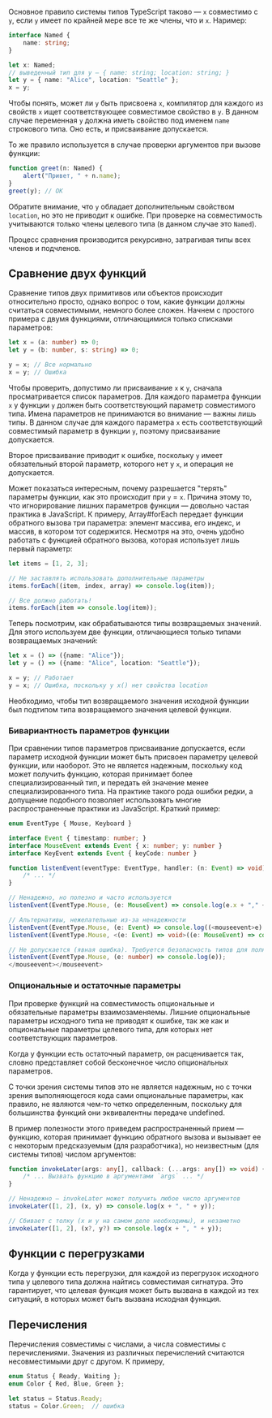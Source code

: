 Основное правило системы типов TypeScript таково — `x` совместимо с `y`, если `y` имеет по крайней мере все те же члены, что и `x`. Наример:

```ts
interface Named {
    name: string;
}

let x: Named;
// выведенный тип для y — { name: string; location: string; }
let y = { name: "Alice", location: "Seattle" };
x = y;
```

Чтобы понять, может ли `y` быть присвоена `x`, компилятор для каждого из свойств `x` ищет соответствующее совместимое свойство в `y`. В данном случае переменная `y` должна иметь свойство под именем `name` строкового типа. Оно есть, и присваивание допускается.

То же правило используется в случае проверки аргументов при вызове функции:

```ts
function greet(n: Named) {
    alert("Привет, " + n.name);
}
greet(y); // ОК
```

Обратите внимание, что `y` обладает дополнительным свойством `location`, но это не приводит к ошибке. При проверке на совместимость учитываются только члены целевого типа (в данном случае это `Named`).

Процесс сравнения производится рекурсивно, затрагивая типы всех членов и подчленов.


## Сравнение двух функций

Сравнение типов двух примитивов или объектов происходит относительно просто, однако вопрос о том, какие функции должны считаться совместимыми, немного более сложен. Начнем с простого примера с двумя функциями, отличающимися только списками параметров:

```ts
let x = (a: number) => 0;
let y = (b: number, s: string) => 0;

y = x; // Все нормально
x = y; // Ошибка
```

Чтобы проверить, допустимо ли присваивание `x` к `y`, сначала просматривается список параметров. Для каждого параметра функции `x` у функции `y` должен быть соответствующий параметр совместимого типа. Имена параметров не принимаются во внимание — важны лишь типы. В данном случае для каждого параметра `x` есть соответствующий совместимый параметр в функции `y`, поэтому присваивание допускается.

Второе присваивание приводит к ошибке, поскольку `y` имеет обязательный второй параметр, которого нет у `x`, и операция не допускается.

Может показаться интересным, почему разрешается "терять" параметры функции, как это происходит при `y` = `x`. Причина этому то, что игнорирование лишних параметров функции — довольно частая практика в JavaScript. К примеру, Array#forEach передает функции обратного вызова три параметра: элемент массива, его индекс, и массив, в котором тот содержится. Несмотря на это, очень удобно работать с функцией обратного вызова, которая использует лишь первый параметр:

```ts
let items = [1, 2, 3];

// Не заставлять использовать дополнительные параметры
items.forEach((item, index, array) => console.log(item));

// Все должно работать!
items.forEach(item => console.log(item));
```

Теперь посмотрим, как обрабатываются типы возвращаемых значений. Для этого используем две функции, отличающиеся только типами возвращаемых значений:

```ts
let x = () => ({name: "Alice"});
let y = () => ({name: "Alice", location: "Seattle"});

x = y; // Работает
y = x; // Ошибка, поскольку у x() нет свойства location
```

Необходимо, чтобы тип возвращаемого значения исходной функции был подтипом типа возвращаемого значения целевой функции.

### Бивариантность параметров функции

При сравнении типов параметров присваивание допускается, если параметр исходной функции может быть присвоен параметру целевой функции, или наоборот. Это не является надежным, поскольку код может получить функцию, которая принимает более специализированный тип, и передать ей значение менее специализированного типа. На практике такого рода ошибки редки, а допущение подобного позволяет использовать многие распространенные практики из JavaScript. Краткий пример:

```ts
enum EventType { Mouse, Keyboard }

interface Event { timestamp: number; }
interface MouseEvent extends Event { x: number; y: number }
interface KeyEvent extends Event { keyCode: number }

function listenEvent(eventType: EventType, handler: (n: Event) => void) {
    /* ... */
}

// Ненадежно, но полезно и часто используется
listenEvent(EventType.Mouse, (e: MouseEvent) => console.log(e.x + "," + e.y));

// Альтернативы, нежелательные из-за ненадежности
listenEvent(EventType.Mouse, (e: Event) => console.log((<mouseevent>e).x + "," + (<mouseevent>e).y));
listenEvent(EventType.Mouse, <(e: Event) => void>((e: MouseEvent) => console.log(e.x + "," + e.y)));

// Не допускается (явная ошибка). Требуется безопасность типов для полностью несовместимых типов
listenEvent(EventType.Mouse, (e: number) => console.log(e));
</mouseevent></mouseevent>
```

### Опциональные и остаточные параметры

При проверке функций на совместимость опциональные и обязательные параметры взаимозаменяемы. Лишние опциональные параметры исходного типа не приводят к ошибке, так же как и опциональные параметры целевого типа, для которых нет соответствующих параметров.

Когда у функции есть остаточный параметр, он расценивается так, словно представляет собой бесконечное число опциональных параметров.

С точки зрения системы типов это не является надежным, но с точки зрения выполняющегося кода сами опциональные параметры, как правило, не являются чем-то четко определенным, поскольку для большинства функций они эквивалентны передаче undefined.

В пример полезности этого приведем распространенный прием — функцию, которая принимает функцию обратного вызова и вызывает ее с некоторым предсказуемым (для разработчика), но неизвестным (для системы типов) числом аргументов:

```ts
function invokeLater(args: any[], callback: (...args: any[]) => void) {
    /* ... Вызвать функцию в аргументами `args` ... */
}

// Ненадежно — invokeLater может получить любое число аргументов
invokeLater([1, 2], (x, y) => console.log(x + ", " + y));

// Сбивает с толку (x и y на самом деле необходимы), и незаметно
invokeLater([1, 2], (x?, y?) => console.log(x + ", " + y));
```

## Функции с перегрузками

Когда у функции есть перегрузки, для каждой из перегрузок исходного типа у целевого типа должна найтись совместимая сигнатура. Это гарантирует, что целевая функция может быть вызвана в каждой из тех ситуаций, в которых может быть вызвана исходная функция.

## Перечисления

Перечисления совместимы с числами, а числа совместимы с перечислениями. Значения из различных перечислений считаются несовместимыми друг с другом. К примеру,

```ts
enum Status { Ready, Waiting };
enum Color { Red, Blue, Green };

let status = Status.Ready;
status = Color.Green;  // ошибка
```
